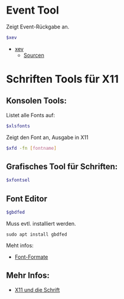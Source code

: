 # Event Tool
Zeigt Event-Rückgabe an.
```bash
$xev
```
 - [xev](https://www.commandlinux.com/man-page/man1/xev.1.html)
   - [Sourcen](https://github.com/freedesktop/xev)


# Schriften Tools für X11

## Konsolen Tools:
Listet alle Fonts auf:
```bash
$xlsfonts
```

Zeigt den Font an, Ausgabe in X11
```bash
$xfd -fn [fontname]
```

## Grafisches Tool für Schriften:

```bash
$xfontsel
```

## Font Editor

```bash
$gbdfed
```
Muss evtl. installiert werden.
```
sudo apt install gbdfed
```
Meht infos: 
- [Font-Formate](http://x11.gweb.info/x11_0654_fontformats.html)



## Mehr Infos:

- [X11 und die Schrift](http://x11.gweb.info/x11_0650_fonts.html)

